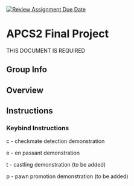[![Review Assignment Due Date](https://classroom.github.com/assets/deadline-readme-button-24ddc0f5d75046c5622901739e7c5dd533143b0c8e959d652212380cedb1ea36.svg)](https://classroom.github.com/a/syDSSnTt)
# APCS2 Final Project
THIS DOCUMENT IS REQUIRED
## Group Info
## Overview
## Instructions
### Keybind Instructions
c - checkmate detection demonstration

e - en passant demonstration

t - castling demonstration (to be added)

p - pawn promotion demonstration (to be added)